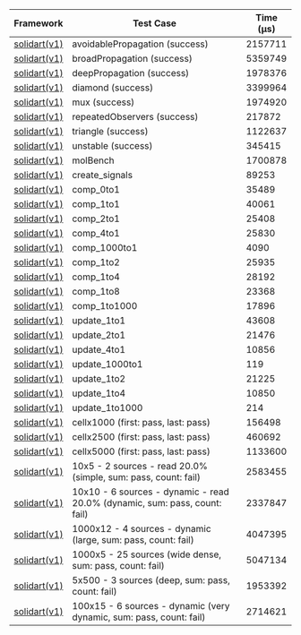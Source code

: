 | Framework | Test Case | Time (μs) |
| --- | --- | --- |
| [solidart(v1)](https://github.com/nank1ro/solidart) | avoidablePropagation (success) | 2157711 |
| [solidart(v1)](https://github.com/nank1ro/solidart) | broadPropagation (success) | 5359749 |
| [solidart(v1)](https://github.com/nank1ro/solidart) | deepPropagation (success) | 1978376 |
| [solidart(v1)](https://github.com/nank1ro/solidart) | diamond (success) | 3399964 |
| [solidart(v1)](https://github.com/nank1ro/solidart) | mux (success) | 1974920 |
| [solidart(v1)](https://github.com/nank1ro/solidart) | repeatedObservers (success) | 217872 |
| [solidart(v1)](https://github.com/nank1ro/solidart) | triangle (success) | 1122637 |
| [solidart(v1)](https://github.com/nank1ro/solidart) | unstable (success) | 345415 |
| [solidart(v1)](https://github.com/nank1ro/solidart) | molBench | 1700878 |
| [solidart(v1)](https://github.com/nank1ro/solidart) | create_signals | 89253 |
| [solidart(v1)](https://github.com/nank1ro/solidart) | comp_0to1 | 35489 |
| [solidart(v1)](https://github.com/nank1ro/solidart) | comp_1to1 | 40061 |
| [solidart(v1)](https://github.com/nank1ro/solidart) | comp_2to1 | 25408 |
| [solidart(v1)](https://github.com/nank1ro/solidart) | comp_4to1 | 25830 |
| [solidart(v1)](https://github.com/nank1ro/solidart) | comp_1000to1 | 4090 |
| [solidart(v1)](https://github.com/nank1ro/solidart) | comp_1to2 | 25935 |
| [solidart(v1)](https://github.com/nank1ro/solidart) | comp_1to4 | 28192 |
| [solidart(v1)](https://github.com/nank1ro/solidart) | comp_1to8 | 23368 |
| [solidart(v1)](https://github.com/nank1ro/solidart) | comp_1to1000 | 17896 |
| [solidart(v1)](https://github.com/nank1ro/solidart) | update_1to1 | 43608 |
| [solidart(v1)](https://github.com/nank1ro/solidart) | update_2to1 | 21476 |
| [solidart(v1)](https://github.com/nank1ro/solidart) | update_4to1 | 10856 |
| [solidart(v1)](https://github.com/nank1ro/solidart) | update_1000to1 | 119 |
| [solidart(v1)](https://github.com/nank1ro/solidart) | update_1to2 | 21225 |
| [solidart(v1)](https://github.com/nank1ro/solidart) | update_1to4 | 10850 |
| [solidart(v1)](https://github.com/nank1ro/solidart) | update_1to1000 | 214 |
| [solidart(v1)](https://github.com/nank1ro/solidart) | cellx1000 (first: pass, last: pass) | 156498 |
| [solidart(v1)](https://github.com/nank1ro/solidart) | cellx2500 (first: pass, last: pass) | 460692 |
| [solidart(v1)](https://github.com/nank1ro/solidart) | cellx5000 (first: pass, last: pass) | 1133600 |
| [solidart(v1)](https://github.com/nank1ro/solidart) | 10x5 - 2 sources - read 20.0% (simple, sum: pass, count: fail) | 2583455 |
| [solidart(v1)](https://github.com/nank1ro/solidart) | 10x10 - 6 sources - dynamic - read 20.0% (dynamic, sum: pass, count: fail) | 2337847 |
| [solidart(v1)](https://github.com/nank1ro/solidart) | 1000x12 - 4 sources - dynamic (large, sum: pass, count: fail) | 4047395 |
| [solidart(v1)](https://github.com/nank1ro/solidart) | 1000x5 - 25 sources (wide dense, sum: pass, count: fail) | 5047134 |
| [solidart(v1)](https://github.com/nank1ro/solidart) | 5x500 - 3 sources (deep, sum: pass, count: fail) | 1953392 |
| [solidart(v1)](https://github.com/nank1ro/solidart) | 100x15 - 6 sources - dynamic (very dynamic, sum: pass, count: fail) | 2714621 |
